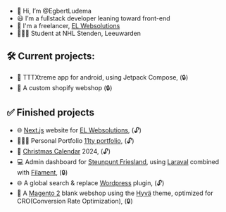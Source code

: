 - 👋 Hi, I’m @EgbertLudema
- 😃 I’m a fullstack developer leaning toward front-end
- 💼 I'm a freelancer, [EL Websolutions](https://www.el-websolutions.com/)
- 👨🏻‍🎓 Student at NHL Stenden, Leeuwarden

## 🛠️ Current projects:

- 📱 TTTXtreme app for android, using Jetpack Compose, (🔒)
- 🎲 A custom shopify webshop (🔒)

## ✅ Finished projects

- 🌐 [Next.js](https://nextjs.org/) website for [EL Websolutions](https://github.com/EgbertLudema/EL-Websolutions-React), (🔓)
- 🧑🏻‍💻 Personal Portfolio [11ty portfolio](https://github.com/EgbertLudema/EgbertLudema-portfolio), (🔓)
- 🎄 [Christmas Calendar](https://github.com/EgbertLudema/christmas_calendar) 2024, (🔓)
- 💻 Admin dashboard for [Steunpunt Friesland](https://steunpuntzorgenonderwijs.frl/), using [Laraval](https://laravel.com/) combined with [Filament](https://filamentphp.com/), (🔒)
- 🌐 A global search & replace [Wordpress](https://wordpress.com/) plugin, (🔓)
- 🛒 A [Magento 2](https://business.adobe.com/products/magento/magento-commerce.html) blank webshop using the [Hyvä](https://www.hyva.io/) theme, optimized for CRO(Conversion Rate Optimization), (🔒)
